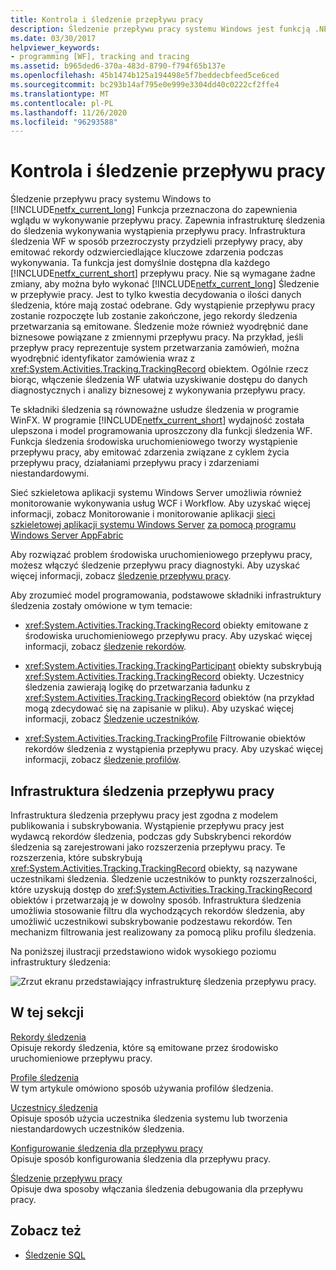 ```yaml
---
title: Kontrola i śledzenie przepływu pracy
description: Śledzenie przepływu pracy systemu Windows jest funkcją .NET Framework 4.6.1, która zapewnia infrastrukturę śledzenia do śledzenia wykonywania wystąpienia przepływu pracy.
ms.date: 03/30/2017
helpviewer_keywords:
- programming [WF], tracking and tracing
ms.assetid: b965ded6-370a-483d-8790-f794f65b137e
ms.openlocfilehash: 45b1474b125a194498e5f7beddecbfeed5ce6ced
ms.sourcegitcommit: bc293b14af795e0e999e3304dd40c0222cf2ffe4
ms.translationtype: MT
ms.contentlocale: pl-PL
ms.lasthandoff: 11/26/2020
ms.locfileid: "96293588"
---
```

# <a name="workflow-tracking-and-tracing"></a>Kontrola i śledzenie przepływu pracy

Śledzenie przepływu pracy systemu Windows to [!INCLUDE[netfx_current_long](../../../includes/netfx-current-long-md.md)] Funkcja przeznaczona do zapewnienia wglądu w wykonywanie przepływu pracy. Zapewnia infrastrukturę śledzenia do śledzenia wykonywania wystąpienia przepływu pracy. Infrastruktura śledzenia WF w sposób przezroczysty przydzieli przepływy pracy, aby emitować rekordy odzwierciedlające kluczowe zdarzenia podczas wykonywania. Ta funkcja jest domyślnie dostępna dla każdego [!INCLUDE[netfx_current_short](../../../includes/netfx-current-short-md.md)] przepływu pracy. Nie są wymagane żadne zmiany, aby można było wykonać [!INCLUDE[netfx_current_long](../../../includes/netfx-current-long-md.md)] Śledzenie w przepływie pracy. Jest to tylko kwestia decydowania o ilości danych śledzenia, które mają zostać odebrane. Gdy wystąpienie przepływu pracy zostanie rozpoczęte lub zostanie zakończone, jego rekordy śledzenia przetwarzania są emitowane. Śledzenie może również wyodrębnić dane biznesowe powiązane z zmiennymi przepływu pracy. Na przykład, jeśli przepływ pracy reprezentuje system przetwarzania zamówień, można wyodrębnić identyfikator zamówienia wraz z <xref:System.Activities.Tracking.TrackingRecord> obiektem. Ogólnie rzecz biorąc, włączenie śledzenia WF ułatwia uzyskiwanie dostępu do danych diagnostycznych i analizy biznesowej z wykonywania przepływu pracy.  
  
 Te składniki śledzenia są równoważne usłudze śledzenia w programie WinFX. W programie [!INCLUDE[netfx_current_short](../../../includes/netfx-current-short-md.md)] wydajność została ulepszona i model programowania uproszczony dla funkcji śledzenia WF. Funkcja śledzenia środowiska uruchomieniowego tworzy wystąpienie przepływu pracy, aby emitować zdarzenia związane z cyklem życia przepływu pracy, działaniami przepływu pracy i zdarzeniami niestandardowymi.  
  
 Sieć szkieletowa aplikacji systemu Windows Server umożliwia również monitorowanie wykonywania usług WCF i Workflow. Aby uzyskać więcej informacji, zobacz Monitorowanie i monitorowanie aplikacji [sieci szkieletowej aplikacji systemu Windows Server](/previous-versions/appfabric/ee677251(v=azure.10)) [za pomocą programu Windows Server AppFabric](/previous-versions/appfabric/ee677276(v=azure.10))  
  
 Aby rozwiązać problem środowiska uruchomieniowego przepływu pracy, możesz włączyć śledzenie przepływu pracy diagnostyki. Aby uzyskać więcej informacji, zobacz [śledzenie przepływu pracy](workflow-tracing.md).  
  
 Aby zrozumieć model programowania, podstawowe składniki infrastruktury śledzenia zostały omówione w tym temacie:  
  
- <xref:System.Activities.Tracking.TrackingRecord> obiekty emitowane z środowiska uruchomieniowego przepływu pracy. Aby uzyskać więcej informacji, zobacz [śledzenie rekordów](tracking-records.md).  
  
- <xref:System.Activities.Tracking.TrackingParticipant> obiekty subskrybują <xref:System.Activities.Tracking.TrackingRecord> obiekty. Uczestnicy śledzenia zawierają logikę do przetwarzania ładunku z <xref:System.Activities.Tracking.TrackingRecord> obiektów (na przykład mogą zdecydować się na zapisanie w pliku). Aby uzyskać więcej informacji, zobacz [Śledzenie uczestników](tracking-participants.md).  
  
- <xref:System.Activities.Tracking.TrackingProfile> Filtrowanie obiektów rekordów śledzenia z wystąpienia przepływu pracy. Aby uzyskać więcej informacji, zobacz [śledzenie profilów](tracking-profiles.md).  
  
## <a name="workflow-tracking-infrastructure"></a>Infrastruktura śledzenia przepływu pracy  

 Infrastruktura śledzenia przepływu pracy jest zgodna z modelem publikowania i subskrybowania. Wystąpienie przepływu pracy jest wydawcą rekordów śledzenia, podczas gdy Subskrybenci rekordów śledzenia są zarejestrowani jako rozszerzenia przepływu pracy. Te rozszerzenia, które subskrybują <xref:System.Activities.Tracking.TrackingRecord> obiekty, są nazywane uczestnikami śledzenia. Śledzenie uczestników to punkty rozszerzalności, które uzyskują dostęp do <xref:System.Activities.Tracking.TrackingRecord> obiektów i przetwarzają je w dowolny sposób. Infrastruktura śledzenia umożliwia stosowanie filtru dla wychodzących rekordów śledzenia, aby umożliwić uczestnikowi subskrybowanie podzestawu rekordów. Ten mechanizm filtrowania jest realizowany za pomocą pliku profilu śledzenia.  
  
 Na poniższej ilustracji przedstawiono widok wysokiego poziomu infrastruktury śledzenia:  
  
 ![Zrzut ekranu przedstawiający infrastrukturę śledzenia przepływu pracy.](./media/workflow-tracking-and-tracing/workflow-tracking-infrastructure.gif "WV")  
  
## <a name="in-this-section"></a>W tej sekcji  

 [Rekordy śledzenia](tracking-records.md)  
 Opisuje rekordy śledzenia, które są emitowane przez środowisko uruchomieniowe przepływu pracy.  
  
 [Profile śledzenia](tracking-profiles.md)  
 W tym artykule omówiono sposób używania profilów śledzenia.  
  
 [Uczestnicy śledzenia](tracking-participants.md)  
 Opisuje sposób użycia uczestnika śledzenia systemu lub tworzenia niestandardowych uczestników śledzenia.  
  
 [Konfigurowanie śledzenia dla przepływu pracy](configuring-tracking-for-a-workflow.md)  
 Opisuje sposób konfigurowania śledzenia dla przepływu pracy.  
  
 [Śledzenie przepływu pracy](workflow-tracing.md)  
 Opisuje dwa sposoby włączania śledzenia debugowania dla przepływu pracy.  
  
## <a name="see-also"></a>Zobacz też

- [Śledzenie SQL](./samples/sql-tracking.md)
